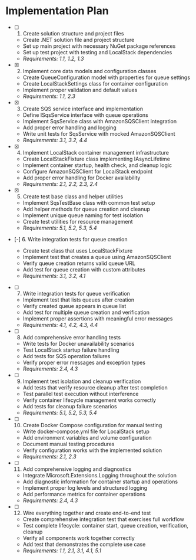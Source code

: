 # Implementation Plan

- [ ] 1. Create solution structure and project files
  - Create .NET solution file and project structure
  - Set up main project with necessary NuGet package references
  - Set up test project with testing and LocalStack dependencies
  - _Requirements: 1.1, 1.2, 1.3_

- [x] 2. Implement core data models and configuration classes






  - Create QueueConfiguration model with properties for queue settings
  - Create LocalStackSettings class for container configuration
  - Implement proper validation and default values
  - _Requirements: 1.1, 2.3_

- [x] 3. Create SQS service interface and implementation



  - Define ISqsService interface with queue operations
  - Implement SqsService class with AmazonSQSClient integration
  - Add proper error handling and logging
  - Write unit tests for SqsService with mocked AmazonSQSClient
  - _Requirements: 3.1, 3.2, 4.4_

- [x] 4. Implement LocalStack container management infrastructure










  - Create LocalStackFixture class implementing IAsyncLifetime
  - Implement container startup, health check, and cleanup logic
  - Configure AmazonSQSClient for LocalStack endpoint
  - Add proper error handling for Docker availability
  - _Requirements: 2.1, 2.2, 2.3, 2.4_


- [x] 5. Create test base class and helper utilities




  - Implement SqsTestBase class with common test setup
  - Add helper methods for queue creation and cleanup
  - Implement unique queue naming for test isolation
  - Create test utilities for resource management
  - _Requirements: 5.1, 5.2, 5.3, 5.4_

- [-] 6. Write integration tests for queue creation


  - Create test class that uses LocalStackFixture
  - Implement test that creates a queue using AmazonSQSClient
  - Verify queue creation returns valid queue URL
  - Add test for queue creation with custom attributes
  - _Requirements: 3.1, 3.2, 4.1_

- [ ] 7. Write integration tests for queue verification
  - Implement test that lists queues after creation
  - Verify created queue appears in queue list
  - Add test for multiple queue creation and verification
  - Implement proper assertions with meaningful error messages
  - _Requirements: 4.1, 4.2, 4.3, 4.4_

- [ ] 8. Add comprehensive error handling tests
  - Write tests for Docker unavailability scenarios
  - Test LocalStack startup failure handling
  - Add tests for SQS operation failures
  - Verify proper error messages and exception types
  - _Requirements: 2.4, 4.3_

- [ ] 9. Implement test isolation and cleanup verification
  - Add tests that verify resource cleanup after test completion
  - Test parallel test execution without interference
  - Verify container lifecycle management works correctly
  - Add tests for cleanup failure scenarios
  - _Requirements: 5.1, 5.2, 5.3, 5.4_

- [ ] 10. Create Docker Compose configuration for manual testing
  - Write docker-compose.yml file for LocalStack setup
  - Add environment variables and volume configuration
  - Document manual testing procedures
  - Verify configuration works with the implemented solution
  - _Requirements: 2.1, 2.3_

- [ ] 11. Add comprehensive logging and diagnostics
  - Integrate Microsoft.Extensions.Logging throughout the solution
  - Add diagnostic information for container startup and operations
  - Implement proper log levels and structured logging
  - Add performance metrics for container operations
  - _Requirements: 2.4, 4.3_

- [ ] 12. Wire everything together and create end-to-end test
  - Create comprehensive integration test that exercises full workflow
  - Test complete lifecycle: container start, queue creation, verification, cleanup
  - Verify all components work together correctly
  - Add test that demonstrates the complete use case
  - _Requirements: 1.1, 2.1, 3.1, 4.1, 5.1_
